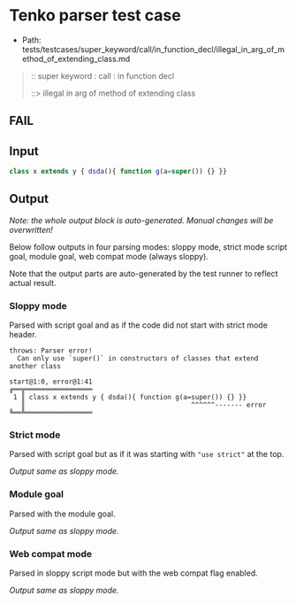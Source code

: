 # Tenko parser test case

- Path: tests/testcases/super_keyword/call/in_function_decl/illegal_in_arg_of_method_of_extending_class.md

> :: super keyword : call : in function decl
>
> ::> illegal in arg of method of extending class
## FAIL

## Input


`````js
class x extends y { dsda(){ function g(a=super()) {} }}
`````

## Output

_Note: the whole output block is auto-generated. Manual changes will be overwritten!_

Below follow outputs in four parsing modes: sloppy mode, strict mode script goal, module goal, web compat mode (always sloppy).

Note that the output parts are auto-generated by the test runner to reflect actual result.

### Sloppy mode

Parsed with script goal and as if the code did not start with strict mode header.

`````
throws: Parser error!
  Can only use `super()` in constructors of classes that extend another class

start@1:0, error@1:41
╔══╦═════════════════
 1 ║ class x extends y { dsda(){ function g(a=super()) {} }}
   ║                                          ^^^^^^------- error
╚══╩═════════════════

`````

### Strict mode

Parsed with script goal but as if it was starting with `"use strict"` at the top.

_Output same as sloppy mode._

### Module goal

Parsed with the module goal.

_Output same as sloppy mode._

### Web compat mode

Parsed in sloppy script mode but with the web compat flag enabled.

_Output same as sloppy mode._
